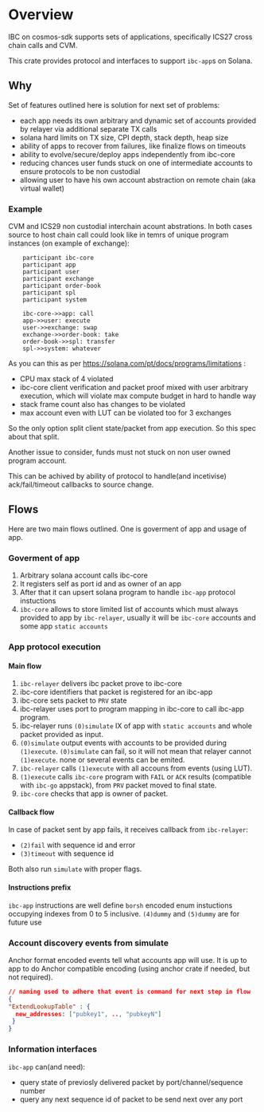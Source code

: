 # Overview 

IBC on cosmos-sdk supports sets of applications, specifically ICS27 cross chain calls and CVM.

This crate provides protocol and interfaces to support `ibc-app`s on Solana.

## Why

Set of features outlined here is solution for next set of problems:

- each app needs its own arbitrary and dynamic set of accounts provided by relayer via additional separate TX calls
- solana hard limits on TX size, CPI depth, stack depth, heap size
- ability of apps to recover from failures, like finalize flows on timeouts
- ability to evolve/secure/deploy apps independently from ibc-core
- reducing chances user funds stuck on one of intermediate accounts to ensure protocols to be non custodial
- allowing user to have his own account abstraction on remote chain (aka virtual wallet)

### Example

CVM and ICS29 non custodial interchain acount abstrations. In both cases source to host chain call could look like in temrs of unique program instances (on example of exchange):

```mermaid
    participant ibc-core
    participant app
    participant user
    participant exchange
    participant order-book
    participant spl
    participant system
    
    ibc-core->>app: call  
    app->>user: execute
    user->>exchange: swap
    exchange->>order-book: take 
    order-book->>spl: transfer
    spl->>system: whatever
```

As you can this as per https://solana.com/pt/docs/programs/limitations :
- CPU max stack of 4 violated
- ibc-core client verification and packet proof mixed with user arbitrary execution, which will violate max compute budget in hard to handle way
- stack frame count also has changes to be violated
- max account even with LUT can be violated too for 3 exchanges

So the only option split client state/packet from app execution. So this spec about that split.

Another issue to consider, funds must not stuck on non user owned program account.

This can be achived by ability of protocol to handle(and incetivise) ack/fail/timeout callbacks to source change.   

## Flows

Here are two main flows outlined. One is goverment of app and usage of app.

### Goverment of app

1. Arbitrary solana account calls ibc-core
2. It registers self as port id and as owner of an app
3. After that it can upsert solana program to handle `ibc-app` protocol instuctions
4. `ibc-core` allows to store limited list of accounts which must always provided to app by `ibc-relayer`, usually it will be `ibc-core` accounts and some app `static accounts` 

### App protocol execution

#### Main flow

1. `ibc-relayer` delivers ibc packet prove to ibc-core
2. ibc-core identifiers that packet is registered for an ibc-app
3. ibc-core sets packet to `PRV` state
4. ibc-relayer uses port to program mapping in ibc-core to call ibc-app program.
5. ibc-relayer runs `(0)simulate` IX of app with `static accounts` and whole packet provided as input.
6. `(0)simulate` output events with accounts to be provided during `(1)execute`. `(0)simulate` can fail, so it will not mean that relayer cannot `(1)execute`. none or several events can be emited.
7. `ibc-relayer` calls `(1)execute` with all accouns from events (using LUT).
8. `(1)execute` calls `ibc-core` program with `FAIL` or `ACK` results (compatible with `ibc-go` appstack), from `PRV` packet moved to final state.
9. `ibc-core` checks that app is owner of packet.

#### Callback flow

In case of packet sent by app fails, it receives callback from `ibc-relayer`:

- `(2)fail` with sequence id and error
- `(3)timeout` with sequence id

Both also run `simulate` with proper flags.

#### Instructions prefix

`ibc-app` instructions are well define `borsh` encoded enum instuctions occupying indexes from 0 to 5 inclusive. `(4)dummy` and `(5)dummy` are for future use

### Account discovery events from simulate

Anchor format encoded events tell what accounts app will use. It is up to app to do Anchor compatible encoding (using anchor crate if needed, but not required).

```json
// naming used to adhere that event is command for next step in flow
{ 
"ExtendLookupTable" : { 
  new_addresses: ["pubkey1", .., "pubkeyN"] 
 }
}
```

### Information interfaces

`ibc-app` can(and need):

- query state of previosly delivered packet by port/channel/sequence number
- query any next sequence id of packet to be send next over any port
